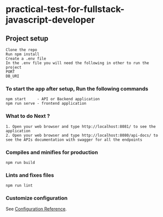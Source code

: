 # practical-test-for-fullstack-javascript-developer

## Project setup
```
Clone the repo
Run npm install
Create a .env file 
In the .env file you will need the following in other to run the project
PORT
DB_URI
```

### To start the app after setup, Run the following commands
```
npm start     - API or Backend application
npm run serve - frontend application
```

### What to do Next ?
```
1. Open your web browser and type http://localhost:8081/ to see the application
2. Open your web browser and type http://localhost:8080/api-docs/ to see the APIs documentation with swagger for all the endpoints
```

### Compiles and minifies for production
```
npm run build
```

### Lints and fixes files
```
npm run lint
```

### Customize configuration
See [Configuration Reference](https://cli.vuejs.org/config/).

